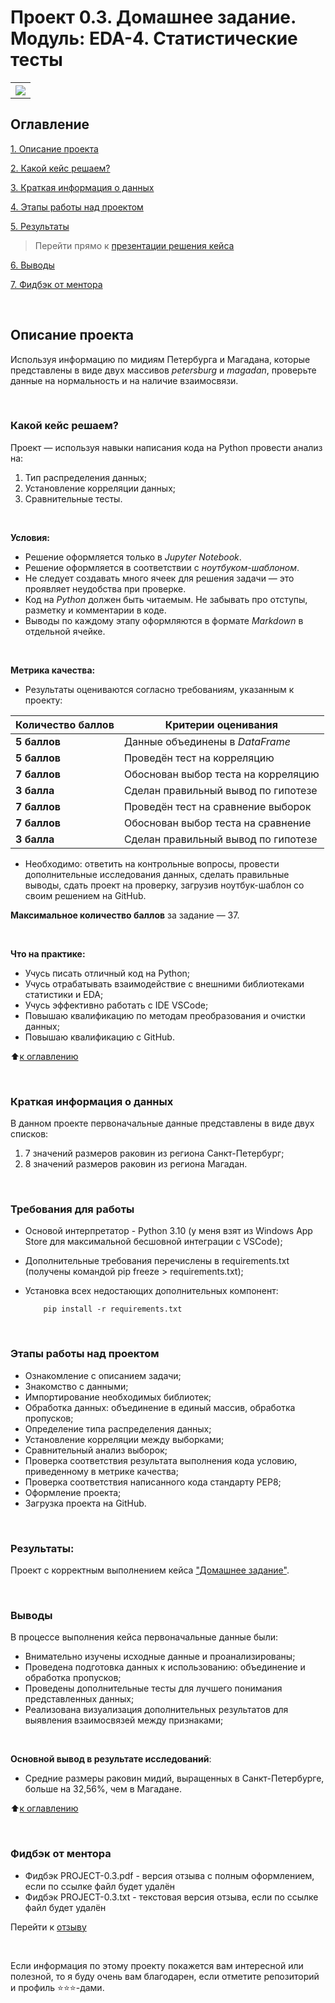 # Проект 0.3. Домашнее задание. Модуль: EDA-4. Статистические тесты
<table>
  <tr style="vertical-align:middle">
    <!-- <th><img src = 'https://i.hh.ru/logos/svg/hh.ru__min_.svg?v=11032019'></th> -->
    <th><img style="vertical-align:middle" img src = https://lms.skillfactory.ru/static/rg-theme/images/logo-header.svg></th>
  </tr>
</table>

## Оглавление
[1. Описание проекта](https://github.com/yaroslav-vorobyov/SF_DST/tree/main/PROJECT-0.3#Описание-проекта)

[2. Какой кейс решаем?](https://github.com/yaroslav-vorobyov/SF_DST/tree/main/PROJECT-0.3#Какой-кейс-решаем)

[3. Краткая информация о данных](https://github.com/yaroslav-vorobyov/SF_DST/tree/main/PROJECT-0.3#Краткая-информация-о-данных)

[4. Этапы работы над проектом](https://github.com/yaroslav-vorobyov/SF_DST/tree/main/PROJECT-0.3#Этапы-работы-над-проектом)

[5. Результаты](https://github.com/yaroslav-vorobyov/SF_DST/tree/main/PROJECT-0.3#Результаты)

  > Перейти прямо к [презентации решения кейса](https://github.com/yaroslav-vorobyov/SF_DST/blob/main/PROJECT-0.3/HW-03.ipynb)

[6. Выводы](https://github.com/yaroslav-vorobyov/SF_DST/tree/main/PROJECT-0.3#Выводы)  

[7. Фидбэк от ментора](https://github.com/yaroslav-vorobyov/SF_DST/tree/main/PROJECT-0.3#Фидбэк-от-ментора)

<br>

## Описание проекта
Используя информацию по мидиям Петербурга и Магадана, которые представлены в виде двух массивов *petersburg* и *magadan*, проверьте данные на нормальность и на наличие взаимосвязи.

<br>

### Какой кейс решаем?
Проект — используя навыки написания кода на Python провести анализ на:<br>
1.  Тип распределения данных;
2.  Установление корреляции данных;
3.  Сравнительные тесты.

<br>

**Условия:**
- Решение оформляется только в *Jupyter Notebook*.
- Решение оформляется в соответствии с *ноутбуком-шаблоном*.
- Не следует создавать много ячеек для решения задачи — это проявляет неудобства при проверке.
- Код на *Python* должен быть читаемым. Не забывать про отступы, разметку и комментарии в коде.
- Выводы по каждому этапу оформляются в формате *Markdown* в отдельной ячейке.

<br>

**Метрика качества:**
* Результаты оцениваются согласно требованиям, указанным к проекту:
<!-- <table>
  <tbody>
    <tr style="vertical-align:middle">
      <td style="background-color: #2e765e; color: white; font-weight: bold">2 балла</td>
      <td style="align:left">Правильность решения задач, логичность построения запросов</td>
    </tr>
    <tr>
      <td style="background-color: #2e765e; color: white; font-weight: bold">2 балла</td>
      <td style="align:left">Читабельность и верное форматирование запросов и кода на Python, наличие комментариев в запросах;<br>Аккуратность оформления решения</td>
    </tr>
    <tr>
      <td style="background-color: #2e765e; color: white; font-weight: bold">2 балла</td>
      <td style="align:left">Логичность и полнота выводов</td>
    </tr>
    <tr>
      <td style="background-color: #2e765e; color: white; font-weight: bold">2 балла</td>
      <td style="align:left">Дополнительные исследования данных</td>
    </tr>
  </tbody>
</table> -->

| **Количество баллов** | **Критерии оценивания** |
| --- | --- |
| **5 баллов** | Данные объединены в *DataFrame* |
| **5 баллов** | Проведён тест на корреляцию |
| **7 баллов** | Обоснован выбор теста на корреляцию |
| **3 балла** | Сделан правильный вывод по гипотезе |
| **7 баллов** | Проведён тест на сравнение выборок |
| **7 баллов** | Обоснован выбор теста на сравнение |
| **3 балла** | Сделан правильный вывод по гипотезе |

* Необходимо: ответить на контрольные вопросы, провести дополнительные исследования данных, сделать правильные выводы, сдать проект на проверку, загрузив ноутбук-шаблон со своим решением на GitHub.

**Максимальное количество баллов** за задание — 37.

<br>

**Что на практике:**
-   Учусь писать отличный код на Python;
-   Учусь отрабатывать взаимодействие с внешними библиотеками статистики и EDA;
-   Учусь эффективно работать с IDE VSCode;
-   Повышаю квалификацию по методам преобразования и очистки данных; 
-   Повышаю квалификацию с GitHub.

:arrow_up:[к оглавлению](https://github.com/yaroslav-vorobyov/SF_DST/tree/main/PROJECT-0.3#Оглавление)

<br>

### Краткая информация о данных
В данном проекте первоначальные данные представлены в виде двух списков:
1.  7 значений размеров раковин из региона Санкт-Петербург;
2.  8 значений размеров раковин из региона Магадан.

<br>

### Требования для работы
*   Основой интерпретатор - Python 3.10 (у меня взят из Windows App Store для максимальной бесшовной интеграции с VSCode);
*   Дополнительные требования перечислены в requirements.txt (получены командой pip freeze > requirements.txt);
*   Установка всех недостающих дополнительных компонент:

            pip install -r requirements.txt

<br>

### Этапы работы над проектом
- Ознакомление с описанием задачи;
- Знакомство с данными;
- Импортирование необходимых библиотек;
- Обработка данных: объединение в единый массив, обработка пропусков;
- Определение типа распределения данных;
- Установление корреляции между выборками;
- Сравнительный анализ выборок;
- Проверка соответствия результата выполнения кода условию, приведенному в метрике качества;
- Проверка соответствия написанного кода стандарту PEP8;
- Оформление проекта;
- Загрузка проекта на GitHub.

<br>

### Результаты:

Проект c корректным выполнением кейса ["Домашнее задание"](https://github.com/yaroslav-vorobyov/SF_DST/blob/main/PROJECT-0.3/HW-03.ipynb).

<br>

### Выводы
В процессе выполнения кейса первоначальные данные были:
* Внимательно изучены исходные данные и проанализированы;
* Проведена подготовка данных к использованию: объединение и обработка пропусков;
* Проведены дополнительные тесты для лучшего понимания представленных данных; 
* Реализована визуализация дополнительных результатов для выявления взаимосвязей между признаками;

<br>

**Основной вывод в результате исследований**:
* Средние размеры раковин мидий, выращенных в Санкт-Петербурге, больше на 32,56%, чем в Магадане. 

:arrow_up:[к оглавлению](https://github.com/yaroslav-vorobyov/SF_DST/tree/main/PROJECT-0.3#Оглавление)

<br>

### Фидбэк от ментора
<!-- * Фидбэк PROJECT-0.3.url - содержит ссылку на отзыв, файл находится на Google Drive ментора -->
* Фидбэк PROJECT-0.3.pdf - версия отзыва с полным оформлением, если по ссылке файл будет удалён
* Фидбэк PROJECT-0.3.txt - текстовая версия отзыва, если по ссылке файл будет удалён

Перейти к [отзыву](https://github.com/yaroslav-vorobyov/SF_DST/tree/main/PROJECT-0.3/docs)

<br>

Если информация по этому проекту покажется вам интересной или полезной, то я буду очень вам благодарен, если отметите репозиторий и профиль ⭐️⭐️⭐️-дами.